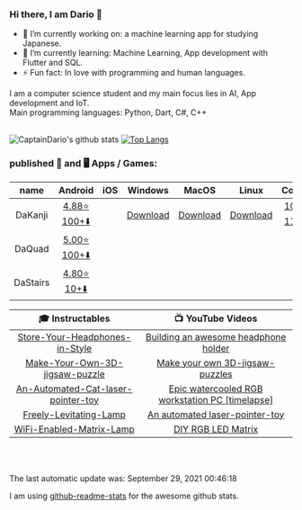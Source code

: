 <!-- Do NOT change the README.md it will be overwritten AUTOMATICALLY -->
<!-- Only change the README_template.md -->
### Hi there, I am Dario 👋


- 🔭 I’m currently working on: a machine learning app for studying Japanese.
- 🌱 I’m currently learning: Machine Learning, App development with Flutter and SQL.
- ⚡ Fun fact: In love with programming and human languages.


I am a computer science student and my main focus lies in AI, App development and IoT. </br>
Main programming languages: Python, Dart, C#, C++ </br>
</br>

![CaptainDario's github stats](https://github-readme-stats-1-silk.vercel.app/api?username=captaindario&count_private=true)
[![Top Langs](https://github-readme-stats-1-silk.vercel.app/api/top-langs/?username=captaindario&hide=g-code,Jupyter%20Notebook,Tex&langs_count=10&layout=compact)](https://github.com/captaindario/github-readme-stats)

### published 📱 and 🖥️ Apps / Games:
|   name   |                   Android              |  iOS  |         Windows         |          MacOS          |          Linux          |                      Code                         |
| :------: | :------------------------------------: | :---: | :---------------------: | :---------------------: | :---------------------: | :-----------------------------------------------: |
| DaKanji  | [4.88⭐ 100+️⬇️][DaKanjiA]    |       | [Download][DaKanjiW] | [Download][DaKanjiM] | [Download][DaKanjiL] | [10⭐][DaKanjiMC] [11⭐][DaKanjiDC] |
| DaQuad   | [5.00⭐ 100+️⬇️][DaQuadA]       |       |                         |                         |                         |                                                   |
| DaStairs | [4.80⭐ 10+️⬇️][DaStairsA] |       |                         |                         |                         |                                                   


| 🎓 Instructables | 📺 YouTube Videos |
| :-----: | :-----: |
| [Store-Your-Headphones-in-Style](https://www.instructables.com/Store-Your-Headphones-in-Style/) | [Building an awesome headphone holder](https://www.youtube.com/v/rAv23blQrkI?version=3) | 
| [Make-Your-Own-3D-jigsaw-puzzle](https://www.instructables.com/Make-Your-Own-3D-jigsaw-puzzle/) | [Make your own 3D-jigsaw-puzzles](https://www.youtube.com/v/Sl4_0uPr6Pk?version=3) |
| [An-Automated-Cat-laser-pointer-toy](https://www.instructables.com/An-Automated-Cat-laser-pointer-toy/) | [Epic watercooled RGB workstation PC [timelapse]](https://www.youtube.com/v/nSBbka363sI?version=3) |
| [Freely-Levitating-Lamp](https://www.instructables.com/Freely-Levitating-Lamp/) | [An automated laser-pointer-toy](https://www.youtube.com/v/vp5igMt3IM0?version=3) |
| [WiFi-Enabled-Matrix-Lamp](https://www.instructables.com/WiFi-Enabled-Matrix-Lamp/) | [DIY RGB LED Matrix](https://www.youtube.com/v/JtgvVUUX6ng?version=3) |


</br>
</br>

The last automatic update was: September 29, 2021 00:46:18

I am using [github-readme-stats](https://www.github.com/anuraghazra/github-readme-stats/) for the awesome github stats. <br/>



[DaQuadA]:   https://play.google.com/store/apps/details?id=com.DaAppLab.DaQuad

[DaStairsA]: https://play.google.com/store/apps/details?id=com.DaAppLab.DaStairs

[DaKanjiA]: https://play.google.com/store/apps/details?id=com.DaAppLab.DaKanjiRecognizer
[DaKanjiW]: https://www.microsoft.com/de-de/p/dakanji/9n08051t2xtv?cid=storebadge&ocid=badge&rtc=1&activetab=pivot:overviewtab
[DaKanjiM]: https://github.com/CaptainDario/DaKanji-Desktop/releases
[DaKanjiL]: https://github.com/CaptainDario/DaKanji-Desktop/releases
[DaKanjiDC]: https://github.com/CaptainDario/DaKanji-Desktop/
[DaKanjiMC]: https://github.com/CaptainDario/DaKanji-Mobile/
